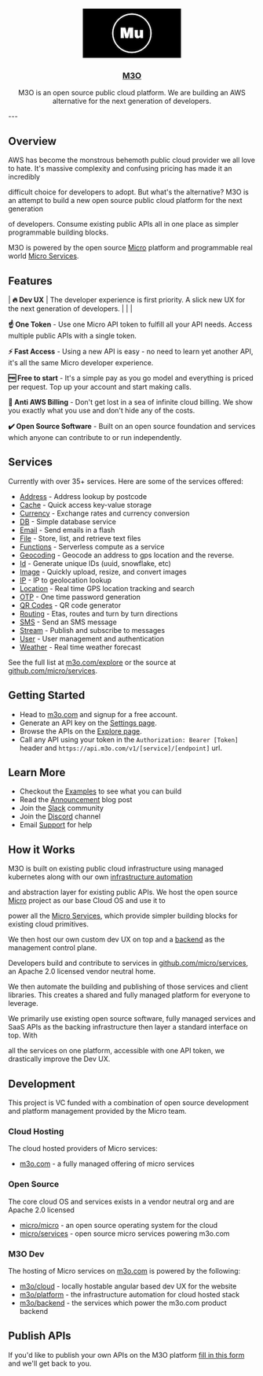 <p align="center">
	<a href="http://m3o.com">
		<img src="images/banner.png" />
		<h3 align="center">M3O</h3>
	</a>
</p>
<p align="center">M3O is an open source public cloud platform. We are building an AWS alternative for the next generation of developers.</p>
---

## Overview

AWS has become the monstrous behemoth public cloud provider we all love to hate. It's massive complexity and confusing pricing has made it an incredibly

difficult choice for developers to adopt. But what's the alternative? M3O is an attempt to build a new open source public cloud platform for the next generation

of developers. Consume existing public APIs all in one place as simpler programmable building blocks.

M3O is powered by the open source [Micro](https://github.com/micro/micro) platform and programmable real world [Micro Services](https://github.com/micro/services).

## Features

| **🔥 Dev UX** | The developer experience is first priority. A slick new UX for the next generation of developers. |
| |

**☝️ One Token** - Use one Micro API token to fulfill all your API needs. Access multiple public APIs with a single token.

**⚡ Fast Access** - Using a new API is easy - no need to learn yet another API, it's all the same Micro developer experience.

**🆓 Free to start** - It's a simple pay as you go model and everything is priced per request. Top up your account and start making calls.

**🚫 Anti AWS Billing** - Don't get lost in a sea of infinite cloud billing. We show you exactly what you use and don't hide any of the costs.

**✔️ Open Source Software** - Built on an open source foundation and services which anyone can contribute to or run independently.

## Services

Currently with over 35+ services. Here are some of the services offered:

- [Address](https://m3o.com/address) - Address lookup by postcode
- [Cache](https://m3o.com/cache) - Quick access key-value storage
- [Currency](https://m3o.com/currency) - Exchange rates and currency conversion
- [DB](https://m3o.com/db) - Simple database service
- [Email](https://m3o.com/email) - Send emails in a flash
- [File](https://m3o.com/file) - Store, list, and retrieve text files
- [Functions](https://m3o.com/function) - Serverless compute as a service
- [Geocoding](https://m3o.com/geocoding) - Geocode an address to gps location and the reverse.
- [Id](https://m3o.com/id) - Generate unique IDs (uuid, snowflake, etc)
- [Image](https://m3o.com/image) - Quickly upload, resize, and convert images
- [IP](https://m3o.com/ip) - IP to geolocation lookup
- [Location](https://m3o.com/location) - Real time GPS location tracking and search
- [OTP](https://m3o.com/otp) - One time password generation
- [QR Codes](https://m3o.com/qr) - QR code generator
- [Routing](https://m3o.com/routing) - Etas, routes and turn by turn directions
- [SMS](https://m3o.com/sms) - Send an SMS message
- [Stream](https://m3o.com/stream) - Publish and subscribe to messages
- [User](https://m3o.com/user) - User management and authentication
- [Weather](https://m3o.com/weather) - Real time weather forecast

See the full list at [m3o.com/explore](https://m3o.com/explore) or the source at [github.com/micro/services](https://github.com/micro/services).

## Getting Started

- Head to [m3o.com](https://m3o.com) and signup for a free account.
- Generate an API key on the [Settings page](https://m3o.com/settings/keys).
- Browse the APIs on the [Explore page](https://m3o.com/explore).
- Call any API using your token in the `Authorization: Bearer [Token]` header and `https://api.m3o.com/v1/[service]/[endpoint]` url.

## Learn More

- Checkout the [Examples](examples) to see what you can build
- Read the [Announcement](https://blog.m3o.com/2021/06/24/micro-apis-for-everyday-use.html) blog post
- Join the [Slack](https://slack.m3o.com) community
- Join the [Discord](https://discord.gg/TBR9bRjd6Z) channel
- Email [Support](mailto:support@m3o.com) for help

## How it Works

M3O is built on existing public cloud infrastructure using managed kubernetes along with our own [infrastructure automation](https://github.com/m3o/platform)

and abstraction layer for existing public APIs. We host the open source [Micro](https://github.com/micro/micro) project as our base Cloud OS and use it to

power all the [Micro Services](https://github.com/micro/services), which provide simpler building blocks for existing cloud primitives.

We then host our own custom dev UX on top and a [backend](https://github.com/m3o/backend) as the management control plane.

Developers build and contribute to services in [github.com/micro/services](https://github.com/micro/services), an Apache 2.0 licensed vendor neutral home.

We then automate the building and publishing of those services and client libraries. This creates a shared and fully managed platform for everyone to leverage.

We primarily use existing open source software, fully managed services and SaaS APIs as the backing infrastructure then layer a standard interface on top. With

all the services on one platform, accessible with one API token, we drastically improve the Dev UX.

## Development

This project is VC funded with a combination of open source development and platform management provided by the Micro team.

### Cloud Hosting

The cloud hosted providers of Micro services:

- [m3o.com](https://m3o.com) - a fully managed offering of micro services

### Open Source

The core cloud OS and services exists in a vendor neutral org and are Apache 2.0 licensed

- [micro/micro](https://github.com/micro/micro) - an open source operating system for the cloud
- [micro/services](https://github.com/micro/services) - open source micro services powering m3o.com

### M3O Dev

The hosting of Micro services on [m3o.com](https://m3o.com) is powered by the following:

- [m3o/cloud](https://github.com/m3o/cloud) - locally hostable angular based dev UX for the website
- [m3o/platform](https://github.com/m3o/platform) - the infrastructure automation for cloud hosted stack
- [m3o/backend](https://github.com/m3o/backend) - the services which power the m3o.com product backend

## Publish APIs

If you'd like to publish your own APIs on the M3O platform [fill in this form](https://forms.gle/9SQV6DdLNDzSRQ477) and we'll get back to you.
